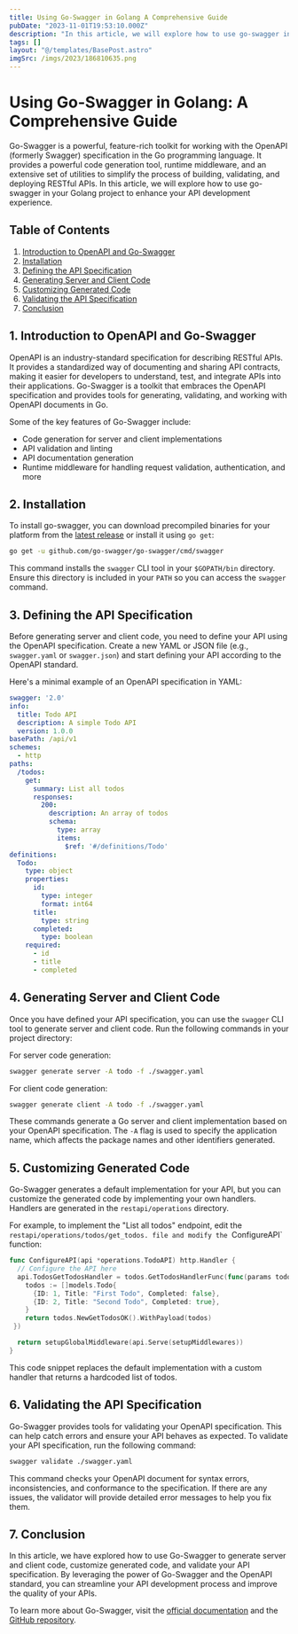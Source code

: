 ```yaml
---
title: Using Go-Swagger in Golang A Comprehensive Guide
pubDate: "2023-11-01T19:53:10.000Z"
description: "In this article, we will explore how to use go-swagger in your Golang project to enhance your API development experience"
tags: []
layout: "@/templates/BasePost.astro"
imgSrc: /imgs/2023/186810635.png
---
```

# Using Go-Swagger in Golang: A Comprehensive Guide

Go-Swagger is a powerful, feature-rich toolkit for working with the OpenAPI (formerly Swagger) specification in the Go programming language. It provides a powerful code generation tool, runtime middleware, and an extensive set of utilities to simplify the process of building, validating, and deploying RESTful APIs. In this article, we will explore how to use go-swagger in your Golang project to enhance your API development experience.

## Table of Contents

1. [Introduction to OpenAPI and Go-Swagger](#introduction)
2. [Installation](#installation)
3. [Defining the API Specification](#defining-api)
4. [Generating Server and Client Code](#generating-server-client)
5. [Customizing Generated Code](#customizing)
6. [Validating the API Specification](#validating)
7. [Conclusion](#conclusion)

<a name="introduction"></a>
## 1. Introduction to OpenAPI and Go-Swagger

OpenAPI is an industry-standard specification for describing RESTful APIs. It provides a standardized way of documenting and sharing API contracts, making it easier for developers to understand, test, and integrate APIs into their applications. Go-Swagger is a toolkit that embraces the OpenAPI specification and provides tools for generating, validating, and working with OpenAPI documents in Go.

Some of the key features of Go-Swagger include:

- Code generation for server and client implementations
- API validation and linting
- API documentation generation
- Runtime middleware for handling request validation, authentication, and more

<a name="installation"></a>
## 2. Installation

To install go-swagger, you can download precompiled binaries for your platform from the [latest release](https://github.com/go-swagger/go-swagger/releases/latest) or install it using `go get`:

```sh
go get -u github.com/go-swagger/go-swagger/cmd/swagger
```

This command installs the `swagger` CLI tool in your `$GOPATH/bin` directory. Ensure this directory is included in your `PATH` so you can access the `swagger` command.

<a name="defining-api"></a>
## 3. Defining the API Specification

Before generating server and client code, you need to define your API using the OpenAPI specification. Create a new YAML or JSON file (e.g., `swagger.yaml` or `swagger.json`) and start defining your API according to the OpenAPI standard.

Here's a minimal example of an OpenAPI specification in YAML:

```yaml
swagger: '2.0'
info:
  title: Todo API
  description: A simple Todo API
  version: 1.0.0
basePath: /api/v1
schemes:
  - http
paths:
  /todos:
    get:
      summary: List all todos
      responses:
        200:
          description: An array of todos
          schema:
            type: array
            items:
              $ref: '#/definitions/Todo'
definitions:
  Todo:
    type: object
    properties:
      id:
        type: integer
        format: int64
      title:
        type: string
      completed:
        type: boolean
    required:
      - id
      - title
      - completed
```

<a name="generating-server-client"></a>
## 4. Generating Server and Client Code

Once you have defined your API specification, you can use the `swagger` CLI tool to generate server and client code. Run the following commands in your project directory:

For server code generation:

```sh
swagger generate server -A todo -f ./swagger.yaml
```

For client code generation:

```sh
swagger generate client -A todo -f ./swagger.yaml
```

These commands generate a Go server and client implementation based on your OpenAPI specification. The `-A` flag is used to specify the application name, which affects the package names and other identifiers generated.

<a name="customizing"></a>
## 5. Customizing Generated Code

Go-Swagger generates a default implementation for your API, but you can customize the generated code by implementing your own handlers. Handlers are generated in the `restapi/operations` directory.

For example, to implement the "List all todos" endpoint, edit the `restapi/operations/todos/get_todos. file and modify the `ConfigureAPI` function:

```go
func ConfigureAPI(api *operations.TodoAPI) http.Handler {
  // Configure the API here
  api.TodosGetTodosHandler = todos.GetTodosHandlerFunc(func(params todos.GetTodosParams) middleware.Responder {
    todos := []models.Todo{
      {ID: 1, Title: "First Todo", Completed: false},
      {ID: 2, Title: "Second Todo", Completed: true},
    }
    return todos.NewGetTodosOK().WithPayload(todos)
 })

  return setupGlobalMiddleware(api.Serve(setupMiddlewares))
}
```

This code snippet replaces the default implementation with a custom handler that returns a hardcoded list of todos.

<a name="validating"></a>
## 6. Validating the API Specification

Go-Swagger provides tools for validating your OpenAPI specification. This can help catch errors and ensure your API behaves as expected. To validate your API specification, run the following command:

```sh
swagger validate ./swagger.yaml
```

This command checks your OpenAPI document for syntax errors, inconsistencies, and conformance to the specification. If there are any issues, the validator will provide detailed error messages to help you fix them.

<a name="conclusion"></a>
## 7. Conclusion

In this article, we have explored how to use Go-Swagger to generate server and client code, customize generated code, and validate your API specification. By leveraging the power of Go-Swagger and the OpenAPI standard, you can streamline your API development process and improve the quality of your APIs.

To learn more about Go-Swagger, visit the [official documentation](https://goswagger.io/) and the [GitHub repository](https://github.com/go-swagger/go-swagger).
